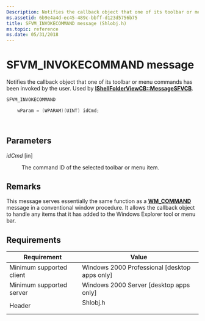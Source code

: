 ```yaml
---
Description: Notifies the callback object that one of its toolbar or menu commands has been invoked by the user. Used by IShellFolderViewCB::MessageSFVCB.
ms.assetid: 6b9e4a4d-ec45-489c-bbff-d123d5756b75
title: SFVM_INVOKECOMMAND message (Shlobj.h)
ms.topic: reference
ms.date: 05/31/2018
---
```


# SFVM\_INVOKECOMMAND message

Notifies the callback object that one of its toolbar or menu commands has been invoked by the user. Used by [**IShellFolderViewCB::MessageSFVCB**](/windows/win32/api/shlobj_core/nf-shlobj_core-ishellfolderviewcb-messagesfvcb).


```C++
SFVM_INVOKECOMMAND 

    wParam = (WPARAM)(UINT) idCmd;

            
```



## Parameters

<dl> <dt>

*idCmd* \[in\]
</dt> <dd>

The command ID of the selected toolbar or menu item.

</dd> </dl>

## Remarks

This message serves essentially the same function as a [**WM\_COMMAND**](../menurc/wm-command.md) message in a conventional window procedure. It allows the callback object to handle any items that it has added to the Windows Explorer tool or menu bar.

## Requirements



| Requirement | Value |
|-------------------------------------|-------------------------------------------------------------------------------------|
| Minimum supported client<br/> | Windows 2000 Professional \[desktop apps only\]<br/>                          |
| Minimum supported server<br/> | Windows 2000 Server \[desktop apps only\]<br/>                                |
| Header<br/>                   | <dl> <dt>Shlobj.h</dt> </dl> |



 

 
